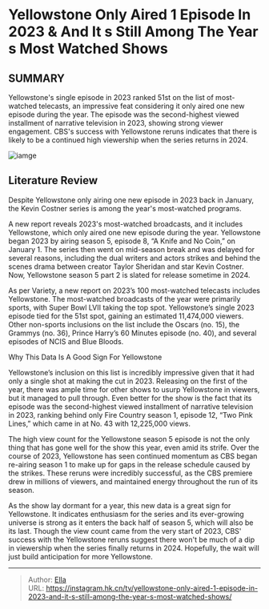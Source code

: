 # Yellowstone Only Aired 1 Episode In 2023 &amp; And It s Still Among The Year s Most Watched Shows


## SUMMARY 



  Yellowstone&#39;s single episode in 2023 ranked 51st on the list of most-watched telecasts, an impressive feat considering it only aired one new episode during the year.   The episode was the second-highest viewed installment of narrative television in 2023, showing strong viewer engagement.   CBS&#39;s success with Yellowstone reruns indicates that there is likely to be a continued high viewership when the series returns in 2024.  

![iamge](https://static1.srcdn.com/wordpress/wp-content/uploads/2023/12/john-dutton-and-summer-standing-in-a-field-in-yellowstone-season-5-episode-8.jpg)

## Literature Review
Despite Yellowstone only airing one new episode in 2023 back in January, the Kevin Costner series is among the year&#39;s most-watched programs.




A new report reveals 2023&#39;s most-watched broadcasts, and it includes Yellowstone, which only aired one new episode during the year. Yellowstone began 2023 by airing season 5, episode 8, “A Knife and No Coin,” on January 1. The series then went on mid-season break and was delayed for several reasons, including the dual writers and actors strikes and behind the scenes drama between creator Taylor Sheridan and star Kevin Costner. Now, Yellowstone season 5 part 2 is slated for release sometime in 2024.




As per Variety, a new report on 2023’s 100 most-watched telecasts includes Yellowstone. The most-watched broadcasts of the year were primarily sports, with Super Bowl LVII taking the top spot. Yellowstone’s single 2023 episode tied for the 51st spot, gaining an estimated 11,474,000 viewers. Other non-sports inclusions on the list include the Oscars (no. 15), the Grammys (no. 36), Prince Harry’s 60 Minutes episode (no. 40), and several episodes of NCIS and Blue Bloods.


 Why This Data Is A Good Sign For Yellowstone 
         

Yellowstone’s inclusion on this list is incredibly impressive given that it had only a single shot at making the cut in 2023. Releasing on the first of the year, there was ample time for other shows to usurp Yellowstone in viewers, but it managed to pull through. Even better for the show is the fact that its episode was the second-highest viewed installment of narrative television in 2023, ranking behind only Fire Country season 1, episode 12, “Two Pink Lines,” which came in at No. 43 with 12,225,000 views.




The high view count for the Yellowstone season 5 episode is not the only thing that has gone well for the show this year, even amid its strife. Over the course of 2023, Yellowstone has seen continued momentum as CBS began re-airing season 1 to make up for gaps in the release schedule caused by the strikes. These reruns were incredibly successful, as the CBS premiere drew in millions of viewers, and maintained energy throughout the run of its season.

As the show lay dormant for a year, this new data is a great sign for Yellowstone. It indicates enthusiasm for the series and its ever-growing universe is strong as it enters the back half of season 5, which will also be its last. Though the view count came from the very start of 2023, CBS&#39; success with the Yellowstone reruns suggest there won&#39;t be much of a dip in viewership when the series finally returns in 2024. Hopefully, the wait will just build anticipation for more Yellowstone.



---

> Author: [Ella](https://instagram.hk.cn/)  
> URL: https://instagram.hk.cn/tv/yellowstone-only-aired-1-episode-in-2023-and-it-s-still-among-the-year-s-most-watched-shows/  

